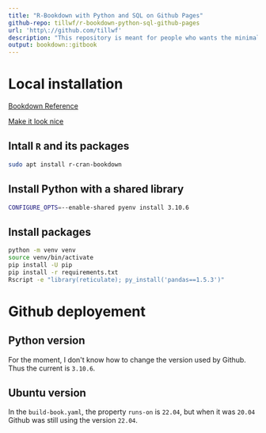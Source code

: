 ```yaml
---
title: "R-Bookdown with Python and SQL on Github Pages"
github-repo: tillwf/r-bookdown-python-sql-github-pages
url: 'http\://github.com/tillwf'
description: "This repository is meant for people who wants the minimal installation guide to make R-bookdown on Github Pages which can run Python and SQL."
output: bookdown::gitbook
---
```


# Local installation

[Bookdown Reference](https://bookdown.org/yihui/bookdown/)

[Make it look nice](https://github.com/kflisikowski/statswithr/blob/master/docs/cookbook-bookdown_dress.md)


## Intall `R` and its packages

```bash
sudo apt install r-cran-bookdown
```

## Install Python with a shared library

```bash
CONFIGURE_OPTS=--enable-shared pyenv install 3.10.6
```

## Install packages

```bash
python -m venv venv
source venv/bin/activate
pip install -U pip
pip install -r requirements.txt
Rscript -e "library(reticulate); py_install('pandas==1.5.3')"
```

# Github deployement

## Python version

For the moment, I don't know how to change the version used by Github.
Thus the current is `3.10.6`.


## Ubuntu version

In the `build-book.yaml`, the property `runs-on` is `22.04`, but when it was `20.04` Github was still using the version `22.04`.
